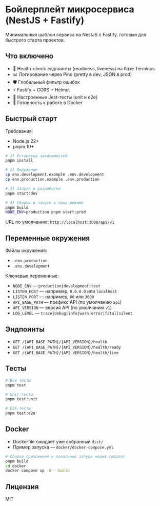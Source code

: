 # Бойлерплейт микросервиса (NestJS + Fastify)

Минимальный шаблон сервиса на NestJS с Fastify, готовый для быстрого старта проектов.

## Что включено

- 🏥 Health-check эндпоинты (readiness, liveness) на базе Terminus
- 📊 Логирование через Pino (pretty в dev, JSON в prod)
- 🛡️ Глобальный фильтр ошибок
- ⚡ Fastify + CORS + Helmet
- 🧪 Настроенные Jest-тесты (unit и e2e)
- 🐳 Готовность к работе в Docker

## Быстрый старт

Требования:

- Node.js 22+
- pnpm 10+

```bash
# 1) Установка зависимостей
pnpm install

# 2) Окружение
cp env.development.example .env.development
cp env.production.example .env.production

# 3) Запуск в разработке
pnpm start:dev

# 4) Сборка и запуск в прод-режиме
pnpm build
NODE_ENV=production pnpm start:prod
```

URL по умолчанию: `http://localhost:3000/api/v1`

## Переменные окружения

Файлы окружения:

- `.env.production`
- `.env.development`

Ключевые переменные:

- `NODE_ENV` — `production|development|test`
- `LISTEN_HOST` — например, `0.0.0.0` или `localhost`
- `LISTEN_PORT` — например, `80` или `3000`
- `API_BASE_PATH` — префикс API (по умолчанию `api`)
- `API_VERSION` — версия API (по умолчанию `v1`)
- `LOG_LEVEL` — `trace|debug|info|warn|error|fatal|silent`

## Эндпоинты

- `GET /{API_BASE_PATH}/{API_VERSION}/health`
- `GET /{API_BASE_PATH}/{API_VERSION}/health/ready`
- `GET /{API_BASE_PATH}/{API_VERSION}/health/live`

## Тесты

```bash
# Все тесты
pnpm test

# Unit-тесты
pnpm test:unit

# E2E-тесты
pnpm test:e2e
```

## Docker

- Dockerfile ожидает уже собранный `dist/`
- Пример запуска — `docker/docker-compose.yml`

```bash
# Сборка приложения и локальный запуск через compose
pnpm build
cd docker
docker compose up -d --build
```

## Лицензия

MIT
